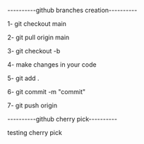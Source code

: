----------github branches creation----------

1- git checkout main

2- git pull origin main

3- git checkout -b

4- make changes in your code

5- git add .

6- git commit -m "commit"

7- git push origin


----------github cherry pick----------


testing cherry pick